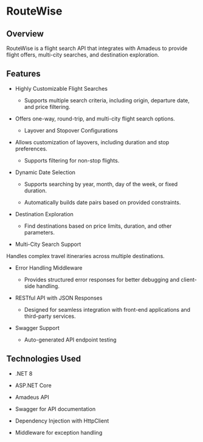 # RouteWise
 
## Overview

RouteWise is a flight search API that integrates with Amadeus to provide flight offers, multi-city searches, and destination exploration.

## Features

- Highly Customizable Flight Searches

  - Supports multiple search criteria, including origin, departure date, and price filtering.

- Offers one-way, round-trip, and multi-city flight search options.

  - Layover and Stopover Configurations

- Allows customization of layovers, including duration and stop preferences.

  - Supports filtering for non-stop flights.

- Dynamic Date Selection

  - Supports searching by year, month, day of the week, or fixed duration.

  - Automatically builds date pairs based on provided constraints.

- Destination Exploration

  - Find destinations based on price limits, duration, and other parameters.

- Multi-City Search Support

Handles complex travel itineraries across multiple destinations.

- Error Handling Middleware

  - Provides structured error responses for better debugging and client-side handling.

- RESTful API with JSON Responses

  - Designed for seamless integration with front-end applications and third-party services.

- Swagger Support

  - Auto-generated API endpoint testing

## Technologies Used

- .NET 8

- ASP.NET Core

- Amadeus API

- Swagger for API documentation

- Dependency Injection with HttpClient

- Middleware for exception handling
